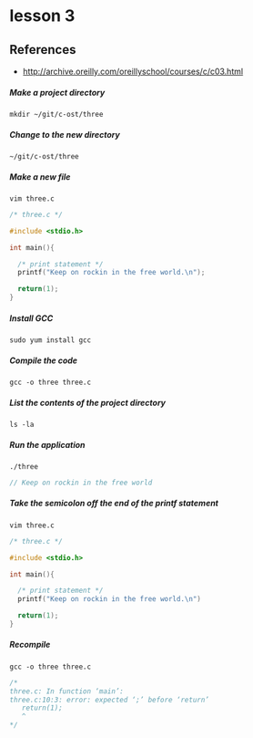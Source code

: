 # lesson 3

## References 
* http://archive.oreilly.com/oreillyschool/courses/c/c03.html

##### Make a project directory
    mkdir ~/git/c-ost/three

##### Change to the new directory
    ~/git/c-ost/three

##### Make a new file
    vim three.c
```c
/* three.c */

#include <stdio.h>

int main(){

  /* print statement */
  printf("Keep on rockin in the free world.\n");

  return(1);
}
```

##### Install GCC
    sudo yum install gcc

##### Compile the code
    gcc -o three three.c

##### List the contents of the project directory
    ls -la

##### Run the application
    ./three
```c
// Keep on rockin in the free world
```

##### Take the semicolon off the end of the printf statement
    vim three.c
```c
/* three.c */

#include <stdio.h>

int main(){

  /* print statement */
  printf("Keep on rockin in the free world.\n")

  return(1);
}
```

##### Recompile
    gcc -o three three.c
```c
/*
three.c: In function ‘main’:
three.c:10:3: error: expected ‘;’ before ‘return’
   return(1);
   ^
*/
```
